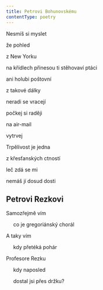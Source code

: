 ```yaml
---
title: Petrovi Bohunovskému
contentType: poetry
---
```


<section>

Nesmíš si myslet

že pohled

z New Yorku

na křídlech přinesou ti stěhovaví ptáci

ani holubi poštovní

z takové dálky

neradi se vracejí

počkej si raději

na air-mail

vytrvej

</section>

<section>

Trpělivost je jedna

z křesťanských ctností

leč zdá se mi

nemáš jí dosud dosti

## Petrovi Rezkovi

</section>

<section>

Samozřejmě vím

     co je gregoriánský chorál

</section>

<section>

A taky vím

     kdy přetéká pohár

</section>

<section>

Profesore Rezku

     kdy naposled

     dostal jsi přes držku?

</section>
